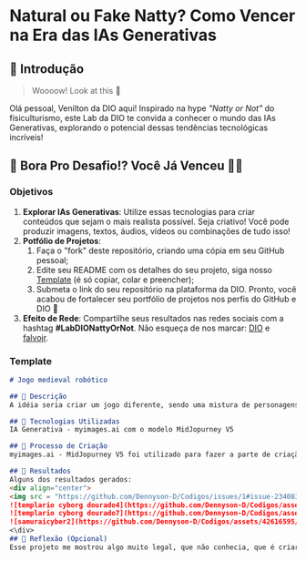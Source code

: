 # Natural ou Fake Natty? Como Vencer na Era das IAs Generativas

## 🚀 Introdução

> Woooow! Look at this 👀

Olá pessoal, Venilton da DIO aqui! Inspirado na hype _"Natty or Not"_ do fisiculturismo, este Lab da DIO te convida a conhecer o mundo das IAs Generativas, explorando o potencial dessas tendências tecnológicas incríveis!

## 🎯 Bora Pro Desafio!? Você Já Venceu 💪🤓

### Objetivos

1. **Explorar IAs Generativas**: Utilize essas tecnologias para criar conteúdos que sejam o mais realista possível. Seja criativo! Você pode produzir imagens, textos, áudios, vídeos ou combinações de tudo isso!
1. **Potfólio de Projetos**:
    1. Faça o "fork" deste repositório, criando uma cópia em seu GitHub pessoal;
    2. Edite seu README com os detalhes do seu projeto, siga nosso [Template](#template) (é só copiar, colar e preencher);
    3. Submeta o link do seu repositório na plataforma da DIO. Pronto, você acabou de fortalecer seu portfólio de projetos nos perfis do GitHub e DIO 🚀
1. **Efeito de Rede**: Compartilhe seus resultados nas redes sociais com a hashtag **#LabDIONattyOrNot**. Não esqueça de nos marcar: [DIO](https://www.linkedin.com/school/dio-makethechange) e [falvojr](https://www.linkedin.com/in/falvojr).

### Template

```markdown
# Jogo medieval robótico

## 📒 Descrição
A idéia seria criar um jogo diferente, sendo uma mistura de personagens clássicos, como cavaleiros templários e samurais, misturando com tecnologia. Então foi utilizada IAs Generativas para criar esses personagens.

## 🤖 Tecnologias Utilizadas
IA Generativa - myimages.ai com o modelo MidJopurney V5

## 🧐 Processo de Criação
myimages.ai - MidJopurney V5 foi utilizado para fazer a parte de criação de imagens solicitadas em alta resolução, no caso cavaleiro templário cyborg e cyber samurai.

## 🚀 Resultados
Alguns dos resultados gerados:
<div align="center">
<img src = "https://github.com/Dennyson-D/Codigos/issues/1#issue-2340832713.png" />
![templario cyborg dourado4](https://github.com/Dennyson-D/Codigos/assets/42616595/a8e50a27-6bd7-42cc-8f13-d983ca954c02)
![templario cyborg dourado7](https://github.com/Dennyson-D/Codigos/assets/42616595/98b62201-dbfd-4d4e-9e56-b76c02d0d6be)
![samuraicyber2](https://github.com/Dennyson-D/Codigos/assets/42616595/a231c97a-1ea1-449d-b9a8-6d800ae1e881)
<\div>
## 💭 Reflexão (Opcional)
Esse projeto me mostrou algo muito legal, que não conhecia, que é criar algo que só existe na nossa idéia e fazer com que ela se concretize de uma forma muito mais rápida que o habitual.
